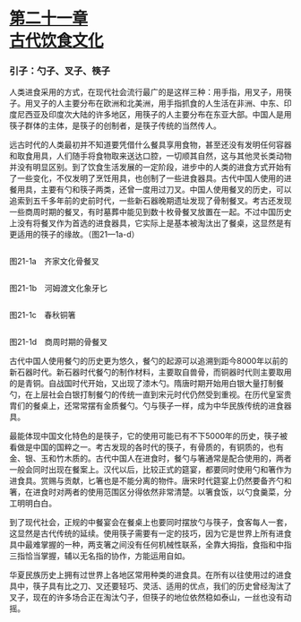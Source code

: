 <?xml version='1.0' encoding='utf-8'?>
<html xmlns="http://www.w3.org/1999/xhtml">
  <head>
    <title>中国古代文化史（插图本）（上下）</title>
    <link href="page-template.xpgt" rel="stylesheet" type="application/vnd.adobe-page-template+xml"/>
    <meta http-equiv="Content-Type" content="text/html; charset=utf-8"/>
  <link href="../stylesheet.css" rel="stylesheet" type="text/css"/>
<link href="../page_styles.css" rel="stylesheet" type="text/css"/>
</head>
  <body class="calibre">
<div class="calibre1" id="chapter21">
<h1 class="calibre2" id="calibre_pb_0"><a class="calibre29" id="page895"></a><a class="calibre29" href="part0004.html#chapter21">第二十一章<br class="calibre27"/>古代饮食文化</a><br class="calibre27"/><img alt="" class="inline" src="../images/00382.jpeg"/></h1>
<h3 class="left1">引子：勺子、叉子、筷子</h3>
<p class="indent">人类进食采用的方式，在现代社会流行最广的是这样三种：用手指，用叉子，用筷子。用叉子的人主要分布在欧洲和北美洲，用手指抓食的人生活在非洲、中东、印度尼西亚及印度次大陆的许多地区，用筷子的人主要分布在东亚大部。中国人是用筷子群体的主体，是筷子的创制者，是筷子传统的当然传人。</p>
<p class="indent">远古时代的人类最初并不知道要凭借什么餐具享用食物，甚至还没有发明任何容器和取食用具，人们随手将食物取来送达口腔，一切顺其自然，这与其他灵长类动物并没有明显区别。到了饮食生活发展的一定阶段，进步中的人类的进食方式开始有了一些变化，不仅发明了烹饪用具，也创制了一些进食器具。古代中国人使用的进餐用具，主要有勺和筷子两类，还曾一度用过刀叉。中国人使用餐叉的历史，可以追索到五千多年前的史前时代，一些新石器晚期遗址发现了骨制餐叉。考古还发现一些商周时期的餐叉，有时墓葬中能见到数十枚骨餐叉放置在一起。不过中国历史上没有将餐叉作为首选的进食器具，它实际上是基本被淘汰出了餐桌，这显然是有更适用的筷子的缘故。（图21—1a-d）</p>
<div class="image">
<p class="center"><img alt="" class="calibre462" src="../images/00449.jpeg"/></p>
<p class="caption">图21-1a　齐家文化骨餐叉</p>
</div>
<div class="image">
<p class="center"><img alt="" class="calibre463" src="../images/00684.jpeg"/></p>
<p class="caption">图21-1b　河姆渡文化象牙匕</p>
</div>
<div class="image">
<p class="center"><img alt="" class="calibre464" src="../images/00639.jpeg"/></p>
<p class="caption">图21-1c　春秋铜箸</p>
</div>
<div class="image">
<p class="center"><img alt="" class="calibre465" src="../images/00850.jpeg"/></p>
<p class="caption">图21-1d　商周时期的骨餐叉</p>
</div>
<p class="indent">古代中国人使用餐勺的历史更为悠久，餐勺的起源可以追溯到距今8000年以前的新石器时代。新石器时代餐勺的制作材料，主要取自兽骨，而铜器时代则主要取用的是青<a id="page896"></a>铜。自战国时代开始，又出现了漆木勺。隋唐时期开始用白银大量打制餐勺，在上层社会白银打制餐勺的传统一直到宋元时代仍然受到重视。在历代皇室贵胄们的餐桌上，还常常摆有金质餐勺。勺与筷子一样，成为中华民族传统的进食器具。</p>
<p class="indent">最能体现中国文化特色的是筷子，它的使用可能已有不下5000年的历史，筷子被看做是中国的国粹之一。考古发现的各时代的筷子，有骨质的，有铜质的，也有金、银、玉和竹木质的。古代中国人在进食时，餐勺与箸通常是配合使用的，两者一般会同时出现在餐案上。汉代以后，比较正式的筵宴，都要同时使用勺和箸作为进食具。赏赐与贡献，匕箸也是不能分离的物件。唐宋时代筵宴上仍然要备齐勺和箸，在进食时对两者的使用范围区分得依然非常清楚。以箸食饭，以勺食羹菜，分工明明白白。</p>
<p class="indent">到了现代社会，正规的中餐宴会在餐桌上也要同时摆放勺与筷子，食客每人一套，这显然是古代传统的延续。使用筷子需要有一定的技巧，因为它是世界上所有进食具中最难掌握的一种，两支箸之间没有任何机械性联系，全靠大拇指，食指和中指三指恰当掌握，辅以无名指的协作，方能运用自如。</p>
<p class="indent">华夏民族历史上拥有过世界上各地区常用种类的进食具。在所有以往使用过的进食具中，筷子具有比之<a id="page897"></a>刀、叉还要轻巧、灵活、适用的优点，我们的历史曾经淘汰了叉子，现在的许多场合正在淘汰勺子，但筷子的地位依然稳如泰山，一丝也没有动摇。</p>
</div>
</body>
</html>
